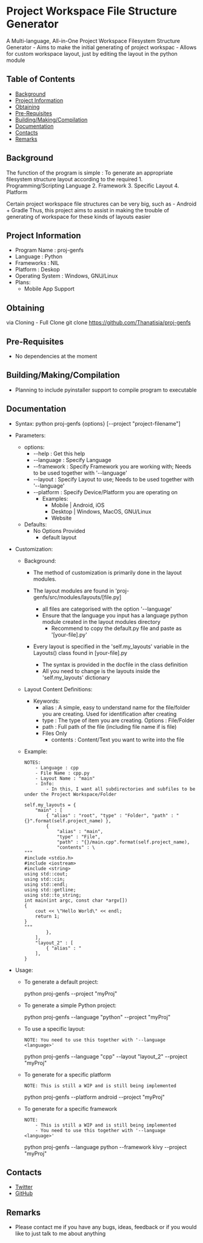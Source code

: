 # Project Workspace File Structure Generator 

A Multi-language, All-in-One Project Workspace Filesystem Structure Generator
	- Aims to make the initial generating of project workspac
	- Allows for custom workspace layout, just by editing the layout in the python module

## Table of Contents
 
* [Background](#background)
* [Project Information](#project-information)
* [Obtaining](#obtaining)
* [Pre-Requisites](#pre-requisites)
* [Building/Making/Compilation](#building-making-compilation)
* [Documentation](#documentation)
* [Contacts](#contacts)
* [Remarks](#remarks)

## Background

The function of the program is simple : To generate an appropriate filesystem structure layout according to the required 
	1. Programming/Scripting Language
	2. Framework
	3. Specific Layout
	4. Platform

Certain project workspace file structures can be very big, such as
	- Android + Gradle
Thus, this project aims to assist in making the trouble of generating of workspace for these kinds of layouts easier 

## Project Information

- Program Name : proj-genfs
- Language : Python
- Frameworks : NIL
- Platform : Deskop
- Operating System : Windows, GNU/Linux
- Plans:
	- Mobile App Support

## Obtaining

via Cloning
	- Full Clone
		git clone https://github.com/Thanatisia/proj-genfs

## Pre-Requisites

- No dependencies at the moment

## Building/Making/Compilation

- Planning to include pyinstaller support to compile program to executable

## Documentation

- Syntax: python proj-genfs {options} <arguments> [--project "project-filename"]
- Parameters:
	- options:
		* --help : Get this help
		* --language : Specify Language
		* --framework : Specify Framework you are working with; Needs to be used together with '--language'
		* --layout : Specify Layout to use; Needs to be used together with '--language'
		* --platform : Specify Device/Platform you are operating on
			- Examples:
				* Mobile  | Android, iOS
				* Desktop | Windows, MacOS, GNU/Linux
				* Website
	- Defaults:
		- No Options Provided
			- default layout
			

- Customization:
 
	- Background:
		* The method of customization is primarily done in the layout modules.

		* The layout modules are found in 'proj-genfs/src/modules/layouts/[file.py]
			- all files are categorised with the option '--language'
			- Ensure that the language you input has a language python module created in the layout modules directory
				- Recommend to copy the default.py file and paste as '[your-file].py'

		* Every layout is specified in the 'self.my_layouts' variable in the Layouts() class found in [your-file].py
			- The syntax is provided in the docfile in the class definition
			- All you need to change is the layouts inside the 'self.my_layouts' dictionary

	- Layout Content Definitions:
		- Keywords:
			* alias : A simple, easy to understand name for the file/folder you are creating. Used for identification after creating
			* type	: The type of item you are creating. Options : File/Folder
			* path	: Full path of the file (including file name if is file)
			- Files Only
				* contents : Content/Text you want to write into the file


	* Example:
		
		```
		NOTES:
			- Language : cpp
			- File Name : cpp.py
			- Layout Name : "main"
			- Info:
				- In this, I want all subdirectories and subfiles to be under the Project Workspace/Folder

		self.my_layouts = {
			"main" : [
				{ "alias" : "root", "type" : "Folder", "path" : "{}".format(self.project_name) },
				{ 
					"alias" : "main", 
					"type" : "File", 
					"path" : "{}/main.cpp".format(self.project_name), 
					"contents" : \ 
		"""
		#include <stdio.h>
		#include <iostream>
		#include <string>
		using std::cout;
		using std::cin;
		using std::endl;
		using std::getline;
		using std::to_string;
		int main(int argc, const char *argv[])
		{
			cout << \"Hello World\" << endl;
			return 1;
		}
		"""				
				},
			],
			"layout_2" : [
				{ "alias" : "
			],
		}
		```

- Usage: 

	- To generate a default project:
		
		python proj-genfs --project "myProj"

	- To generate a simple Python project:

		python proj-genfs --language "python" --project "myProj"

	- To use a specific layout:
		```
		NOTE: You need to use this together with '--language <language>' 
		```
		
		python proj-genfs --language "cpp" --layout "layout_2" --project "myProj"

	- To generate for a specific platform
		```
		NOTE: This is still a WIP and is still being implemented
		```

		python proj-genfs --platform android --project "myProj"

	- To generate for a specific framework
		```
		NOTE: 
			- This is still a WIP and is still being implemented
			- You need to use this together with '--language <language>' 
		```

		python proj-genfs --language python --framework kivy --project "myProj"
	

## Contacts

- [Twitter](https://twitter.com/phantasu)
- [GitHub](https://github.com/Thanatisia)

## Remarks

- Please contact me if you have any bugs, ideas, feedback or if you would like to just talk to me about anything
